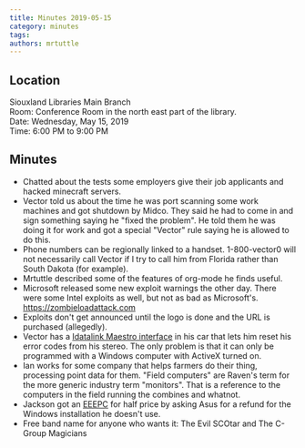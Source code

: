 ```yaml
---
title: Minutes 2019-05-15
category: minutes
tags:
authors: mrtuttle
---
```


## Location

Siouxland Libraries Main Branch  
Room: Conference Room in the north east part of the library.  
Date: Wednesday, May 15, 2019  
Time: 6:00 PM to 9:00 PM

## Minutes

* Chatted about the tests some employers give their job applicants and hacked minecraft servers.
* Vector told us about the time he was port scanning some work machines and got shutdown by Midco.  They said he had to come in and sign something saying he "fixed the problem".  He told them he was doing it for work and got a special "Vector" rule saying he is allowed to do this.
* Phone numbers can be regionally linked to a handset.  1-800-vector0 will not necessarily call Vector if I try to call him from Florida rather than South Dakota (for example).
* Mrtuttle described some of the features of org-mode he finds useful.
* Microsoft released some new exploit warnings the other day.  There were some Intel exploits as well, but not as bad as Microsoft's.  <https://zombieloadattack.com>
* Exploits don't get announced until the logo is done and the URL is purchased (allegedly).
* Vector has a [Idatalink Maestro interface](https://maestro.idatalink.com/) in his car that lets him reset his error codes from his stereo.  The only problem is that it can only be programmed with a Windows computer with ActiveX turned on.
* Ian works for some company that helps farmers do their thing, processing point data for them.  "Field computers" are Raven's term for the more generic industry term "monitors".  That is a reference to the computers in the field running the combines and whatnot.
* Jackson got an [EEEPC](https://www.asus.com/us/search/results.aspx?SearchKey=eee%20pc) for half price by asking Asus for a refund for the Windows installation he doesn't use.
* Free band name for anyone who wants it:  The Evil SCOtar and The C-Group Magicians
